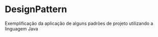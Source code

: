 # DesignPattern
Exemplificação da aplicação de alguns padrões de projeto utilizando a linguagem Java
